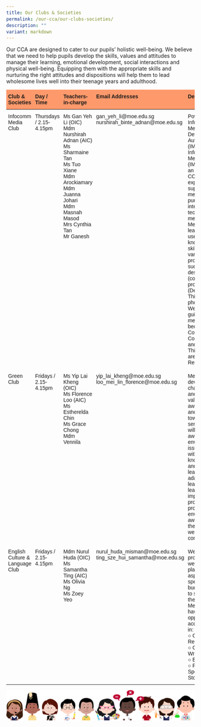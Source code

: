 ```yaml
---
title: Our Clubs & Societies
permalink: /our-cca/our-clubs-societies/
description: ""
variant: markdown
---
```

<p>Our CCA are designed to cater to our pupils’ holistic well-being. We believe that we need to help pupils develop the skills, values and attitudes to manage their learning, emotional development, social interactions and physical well-being. Equipping them with the appropriate skills and nurturing the right attitudes and dispositions will help them to lead wholesome lives well into their teenage years and adulthood.</p>
<style type="text/css">
.tg  {border-collapse:collapse;border-spacing:0;}
.tg td{border-style:solid;border-width:0px;font-family:Arial, sans-serif;font-size:14px;overflow:hidden;
  padding:10px 5px;word-break:normal;}
.tg th{border-style:solid;border-width:0px;font-family:Arial, sans-serif;font-size:14px;font-weight:normal;
  overflow:hidden;padding:10px 5px;word-break:normal;}
.tg .tg-uuj7{background-color:#fe996b;border-color:inherit;font-weight:bold;text-align:left;vertical-align:top}
.tg .tg-0pky{border-color:inherit;text-align:left;vertical-align:top}
</style>
<table class="tg">
<thead>
  <tr>
    <th class="tg-uuj7">Club &amp; Societies</th>
    <th class="tg-uuj7">Day / Time</th>
    <th class="tg-uuj7">Teachers-in-charge</th>
    <th class="tg-uuj7">Email Addresses</th>
    <th class="tg-uuj7">Description</th>
  </tr>
</thead>
<tbody>
  <tr>
    <td class="tg-0pky">Infocomm Media Club</td>
    <td class="tg-0pky">Thursdays / 2.15-4.15pm</td>
    <td class="tg-0pky">Ms Gan Yeh Li (OIC)<br>Mdm Nurshirah Adnan (AIC)<br>Ms Sharmaine Tan<br>Ms Tuo Xiane<br>Mdm Arockiamary<br>Mdm Juanna Johari<br>Mdm Masnah Masod<br>Mrs Cynthia Tan<br>Mr Ganesh<br></td>
    <td class="tg-0pky">gan_yeh_li@moe.edu.sg<br>nurshirah_binte_adnan@moe.edu.sg<br></td>
    <td class="tg-0pky">Powered by the Infocomm Media Development Authority (IMDA), our Infocomm Media Club (IMC) provides an enriching CCA experience to support our members to pursue their interest in technology and media. Members will learn and apply useful knowledge and skills through a variety of programmes such as game design (coding), product design (Design Thinking) and photography. We aim to guide our IMC members to become Confident Communicators and Critical Thinkers who are Future Ready.</td>
  </tr>
  <tr>
    <td class="tg-0pky">Green Club</td>
    <td class="tg-0pky">Fridays / 2.15-4.15pm</td>
    <td class="tg-0pky">Ms Yip Lai Kheng (OIC)<br>Ms Florence Loo (AIC)<br>Ms Estherelda Chin<br>Ms Grace Chong<br>Mdm Vennila<br></td>
    <td class="tg-0pky">yip_lai_kheng@moe.edu.sg<br>loo_mei_lin_florence@moe.edu.sg<br></td>
    <td class="tg-0pky">Members will develop good character anchored on values, global awareness, and a mindset towards service. They will develop awareness of environmental issues, equip with values, knowledge, and skills, and learn to be adaptive leaders to plan, lead and implement programmes to promote environmental awareness in the school as well as the community.</td>
  </tr>
  <tr>
    <td class="tg-0pky">English Culture &amp; Language Club</td>
    <td class="tg-0pky">Fridays / 2.15-4.15pm</td>
    <td class="tg-0pky">Mdm Nurul Huda (OIC)<br>Ms Samantha Ting (AIC)<br>Ms Olivia Ng<br>Ms Zoey Yeo<br></td>
    <td class="tg-0pky">nurul_huda_misman@moe.edu.sg<br>ting_sze_hui_samantha@moe.edu.sg<br></td>
    <td class="tg-0pky">We are media producers and we provide the platforms for aspiring public speakers and budding writers to showcase their talents. Members will have opportunities to acquire skills in:<br>○ Content &amp; Research<br>○ Creative Writing<br>○ Editing<br>○ Public Speaking / Storytelling</td>
  </tr>
</tbody>
</table>

![](/images/kids.png)
